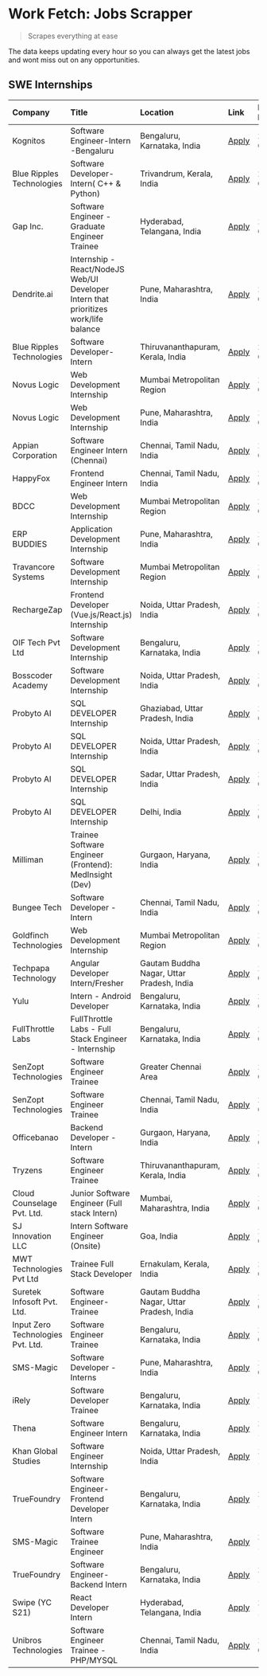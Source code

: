 # Work Fetch: Jobs Scrapper
> Scrapes everything at ease

The data keeps updating every hour so you can always get the latest jobs and wont miss out on any opportunities.

## SWE Internships
<!--START_SECTION:workfetch-->
| Company                           | Title                                                                                | Location                                  | Link                                                                                                                                                                                                                                                                                                    | Date Posted   |
|:----------------------------------|:-------------------------------------------------------------------------------------|:------------------------------------------|:--------------------------------------------------------------------------------------------------------------------------------------------------------------------------------------------------------------------------------------------------------------------------------------------------------|:--------------|
| Kognitos                          | Software Engineer-Intern -Bengaluru                                                  | Bengaluru, Karnataka, India               | [Apply](https://in.linkedin.com/jobs/view/software-engineer-intern-bengaluru-at-kognitos-3855361239?position=5&pageNum=0&refId=MJkjMHZ6eyqvrSRE4%2Ftywg%3D%3D&trackingId=f%2B4%2F3HGqRm82HgoXZyoJjA%3D%3D&trk=public_jobs_jserp-result_search-card)                                                     | 2024-03-13    |
| Blue Ripples Technologies         | Software Developer- Intern( C++  & Python)                                           | Trivandrum, Kerala, India                 | [Apply](https://in.linkedin.com/jobs/view/software-developer-intern-c%2B%2B-python-at-blue-ripples-technologies-3856150730?position=58&pageNum=0&refId=MJkjMHZ6eyqvrSRE4%2Ftywg%3D%3D&trackingId=Igbg4xtRskbns0bLARageA%3D%3D&trk=public_jobs_jserp-result_search-card)                                 | 2024-03-13    |
| Gap Inc.                          | Software Engineer - Graduate Engineer Trainee                                        | Hyderabad, Telangana, India               | [Apply](https://in.linkedin.com/jobs/view/software-engineer-graduate-engineer-trainee-at-gap-inc-3853818960?position=12&pageNum=0&refId=MJkjMHZ6eyqvrSRE4%2Ftywg%3D%3D&trackingId=du8dgPxIlqDvg4i%2FYyHjgQ%3D%3D&trk=public_jobs_jserp-result_search-card)                                              | 2024-03-12    |
| Dendrite.ai                       | Internship - React/NodeJS Web/UI Developer Intern that prioritizes work/life balance | Pune, Maharashtra, India                  | [Apply](https://in.linkedin.com/jobs/view/internship-react-nodejs-web-ui-developer-intern-that-prioritizes-work-life-balance-at-dendrite-ai-3853583200?position=57&pageNum=0&refId=MJkjMHZ6eyqvrSRE4%2Ftywg%3D%3D&trackingId=LOyUgBL8vXvU%2Fu0R%2F8uWNQ%3D%3D&trk=public_jobs_jserp-result_search-card) | 2024-03-12    |
| Blue Ripples Technologies         | Software Developer- Intern                                                           | Thiruvananthapuram, Kerala, India         | [Apply](https://in.linkedin.com/jobs/view/software-developer-intern-at-blue-ripples-technologies-3850505983?position=20&pageNum=0&refId=MJkjMHZ6eyqvrSRE4%2Ftywg%3D%3D&trackingId=yceeZDpiFOn%2B5gePrgVh7g%3D%3D&trk=public_jobs_jserp-result_search-card)                                              | 2024-03-09    |
| Novus Logic                       | Web Development Internship                                                           | Mumbai Metropolitan Region                | [Apply](https://in.linkedin.com/jobs/view/web-development-internship-at-novus-logic-3850818621?position=48&pageNum=0&refId=MJkjMHZ6eyqvrSRE4%2Ftywg%3D%3D&trackingId=%2F5kSu%2BupgIpi%2F3YslLDJKA%3D%3D&trk=public_jobs_jserp-result_search-card)                                                       | 2024-03-08    |
| Novus Logic                       | Web Development Internship                                                           | Pune, Maharashtra, India                  | [Apply](https://in.linkedin.com/jobs/view/web-development-internship-at-novus-logic-3850815684?position=54&pageNum=0&refId=MJkjMHZ6eyqvrSRE4%2Ftywg%3D%3D&trackingId=O58ZTgSV18NCe690nxhW8A%3D%3D&trk=public_jobs_jserp-result_search-card)                                                             | 2024-03-08    |
| Appian Corporation                | Software Engineer Intern (Chennai)                                                   | Chennai, Tamil Nadu, India                | [Apply](https://in.linkedin.com/jobs/view/software-engineer-intern-chennai-at-appian-corporation-3848335036?position=3&pageNum=0&refId=MJkjMHZ6eyqvrSRE4%2Ftywg%3D%3D&trackingId=xg5VO%2FmDCqr4bQ%2B5STBp9A%3D%3D&trk=public_jobs_jserp-result_search-card)                                             | 2024-03-07    |
| HappyFox                          | Frontend Engineer Intern                                                             | Chennai, Tamil Nadu, India                | [Apply](https://in.linkedin.com/jobs/view/frontend-engineer-intern-at-happyfox-3848357951?position=40&pageNum=0&refId=MJkjMHZ6eyqvrSRE4%2Ftywg%3D%3D&trackingId=TZdl56X2wB4m6aRWyRjXBQ%3D%3D&trk=public_jobs_jserp-result_search-card)                                                                  | 2024-03-07    |
| BDCC                              | Web Development Internship                                                           | Mumbai Metropolitan Region                | [Apply](https://in.linkedin.com/jobs/view/web-development-internship-at-bdcc-3849712398?position=56&pageNum=0&refId=MJkjMHZ6eyqvrSRE4%2Ftywg%3D%3D&trackingId=WXrmYUN%2BMUfaSNw%2FsCouqQ%3D%3D&trk=public_jobs_jserp-result_search-card)                                                                | 2024-03-07    |
| ERP BUDDIES                       | Application Development Internship                                                   | Pune, Maharashtra, India                  | [Apply](https://in.linkedin.com/jobs/view/application-development-internship-at-erp-buddies-3848828144?position=29&pageNum=0&refId=MJkjMHZ6eyqvrSRE4%2Ftywg%3D%3D&trackingId=Swg7Oi1XhgIzHzL9l%2FqY1g%3D%3D&trk=public_jobs_jserp-result_search-card)                                                   | 2024-03-06    |
| Travancore Systems                | Software Development Internship                                                      | Mumbai Metropolitan Region                | [Apply](https://in.linkedin.com/jobs/view/software-development-internship-at-travancore-systems-3847706952?position=11&pageNum=0&refId=MJkjMHZ6eyqvrSRE4%2Ftywg%3D%3D&trackingId=CoGG4HsZSDqSjvVcldbKrw%3D%3D&trk=public_jobs_jserp-result_search-card)                                                 | 2024-03-05    |
| RechargeZap                       | Frontend Developer  (Vue.js/React.js) Internship                                     | Noida, Uttar Pradesh, India               | [Apply](https://in.linkedin.com/jobs/view/frontend-developer-vue-js-react-js-internship-at-rechargezap-3847708827?position=31&pageNum=0&refId=MJkjMHZ6eyqvrSRE4%2Ftywg%3D%3D&trackingId=Do8D%2FdEUc2J7%2FFMS4OLAUA%3D%3D&trk=public_jobs_jserp-result_search-card)                                      | 2024-03-05    |
| OIF Tech Pvt Ltd                  | Software Development Internship                                                      | Bengaluru, Karnataka, India               | [Apply](https://in.linkedin.com/jobs/view/software-development-internship-at-oif-tech-pvt-ltd-3846326596?position=4&pageNum=0&refId=MJkjMHZ6eyqvrSRE4%2Ftywg%3D%3D&trackingId=1n4ZNVEBypnMaYfqpl4F9A%3D%3D&trk=public_jobs_jserp-result_search-card)                                                    | 2024-03-04    |
| Bosscoder Academy                 | Software Development Internship                                                      | Noida, Uttar Pradesh, India               | [Apply](https://in.linkedin.com/jobs/view/software-development-internship-at-bosscoder-academy-3846323827?position=15&pageNum=0&refId=MJkjMHZ6eyqvrSRE4%2Ftywg%3D%3D&trackingId=qKDOlVXx31YfvF2Yq6uVew%3D%3D&trk=public_jobs_jserp-result_search-card)                                                  | 2024-03-04    |
| Probyto AI                        | SQL DEVELOPER Internship                                                             | Ghaziabad, Uttar Pradesh, India           | [Apply](https://in.linkedin.com/jobs/view/sql-developer-internship-at-probyto-ai-3846327640?position=41&pageNum=0&refId=MJkjMHZ6eyqvrSRE4%2Ftywg%3D%3D&trackingId=GGAIcEDLfoatWk99VHJZMA%3D%3D&trk=public_jobs_jserp-result_search-card)                                                                | 2024-03-04    |
| Probyto AI                        | SQL DEVELOPER Internship                                                             | Noida, Uttar Pradesh, India               | [Apply](https://in.linkedin.com/jobs/view/sql-developer-internship-at-probyto-ai-3846328520?position=42&pageNum=0&refId=MJkjMHZ6eyqvrSRE4%2Ftywg%3D%3D&trackingId=v0C09aCUNN6sKWSpx0uAIA%3D%3D&trk=public_jobs_jserp-result_search-card)                                                                | 2024-03-04    |
| Probyto AI                        | SQL DEVELOPER Internship                                                             | Sadar, Uttar Pradesh, India               | [Apply](https://in.linkedin.com/jobs/view/sql-developer-internship-at-probyto-ai-3846329214?position=47&pageNum=0&refId=MJkjMHZ6eyqvrSRE4%2Ftywg%3D%3D&trackingId=OxIN8DwRz5GBDk7a2Qbidg%3D%3D&trk=public_jobs_jserp-result_search-card)                                                                | 2024-03-04    |
| Probyto AI                        | SQL DEVELOPER Internship                                                             | Delhi, India                              | [Apply](https://in.linkedin.com/jobs/view/sql-developer-internship-at-probyto-ai-3846324863?position=55&pageNum=0&refId=MJkjMHZ6eyqvrSRE4%2Ftywg%3D%3D&trackingId=HSc0JP5G%2BP2NoJG9LVGt3w%3D%3D&trk=public_jobs_jserp-result_search-card)                                                              | 2024-03-04    |
| Milliman                          | Trainee Software Engineer (Frontend): MedInsight (Dev)                               | Gurgaon, Haryana, India                   | [Apply](https://in.linkedin.com/jobs/view/trainee-software-engineer-frontend-medinsight-dev-at-milliman-3792874280?position=7&pageNum=0&refId=MJkjMHZ6eyqvrSRE4%2Ftywg%3D%3D&trackingId=aVJ7qTpigLB6lRUunQzO%2Bw%3D%3D&trk=public_jobs_jserp-result_search-card)                                        | 2024-03-01    |
| Bungee Tech                       | Software Developer - Intern                                                          | Chennai, Tamil Nadu, India                | [Apply](https://in.linkedin.com/jobs/view/software-developer-intern-at-bungee-tech-3842220746?position=51&pageNum=0&refId=MJkjMHZ6eyqvrSRE4%2Ftywg%3D%3D&trackingId=zLN9l8asEt1gkNwUJY5BCQ%3D%3D&trk=public_jobs_jserp-result_search-card)                                                              | 2024-02-28    |
| Goldfinch Technologies            | Web Development Internship                                                           | Mumbai Metropolitan Region                | [Apply](https://in.linkedin.com/jobs/view/web-development-internship-at-goldfinch-technologies-3837823879?position=49&pageNum=0&refId=MJkjMHZ6eyqvrSRE4%2Ftywg%3D%3D&trackingId=%2F2dfCIvkWwHGiJeKI3%2BtxA%3D%3D&trk=public_jobs_jserp-result_search-card)                                              | 2024-02-22    |
| Techpapa Technology               | Angular Developer Intern/Fresher                                                     | Gautam Buddha Nagar, Uttar Pradesh, India | [Apply](https://in.linkedin.com/jobs/view/angular-developer-intern-fresher-at-techpapa-technology-3834305862?position=60&pageNum=0&refId=MJkjMHZ6eyqvrSRE4%2Ftywg%3D%3D&trackingId=4A5fwzLGsjZOwLZ1e3dWTA%3D%3D&trk=public_jobs_jserp-result_search-card)                                               | 2024-02-20    |
| Yulu                              | Intern - Android Developer                                                           | Bengaluru, Karnataka, India               | [Apply](https://in.linkedin.com/jobs/view/intern-android-developer-at-yulu-3834459982?position=45&pageNum=0&refId=MJkjMHZ6eyqvrSRE4%2Ftywg%3D%3D&trackingId=A3nVw1cN5fni1pB27ZlVzw%3D%3D&trk=public_jobs_jserp-result_search-card)                                                                      | 2024-02-19    |
| FullThrottle Labs                 | FullThrottle Labs - Full Stack Engineer - Internship                                 | Bengaluru, Karnataka, India               | [Apply](https://in.linkedin.com/jobs/view/fullthrottle-labs-full-stack-engineer-internship-at-fullthrottle-labs-3829636016?position=59&pageNum=0&refId=MJkjMHZ6eyqvrSRE4%2Ftywg%3D%3D&trackingId=zbmTnInsGt4ThcuOxcQVZQ%3D%3D&trk=public_jobs_jserp-result_search-card)                                 | 2024-02-17    |
| SenZopt Technologies              | Software Engineer Trainee                                                            | Greater Chennai Area                      | [Apply](https://in.linkedin.com/jobs/view/software-engineer-trainee-at-senzopt-technologies-3827688781?position=33&pageNum=0&refId=MJkjMHZ6eyqvrSRE4%2Ftywg%3D%3D&trackingId=q3RWz%2FdMBpoAVXfRGP1Xfw%3D%3D&trk=public_jobs_jserp-result_search-card)                                                   | 2024-02-12    |
| SenZopt Technologies              | Software Engineer Trainee                                                            | Chennai, Tamil Nadu, India                | [Apply](https://in.linkedin.com/jobs/view/software-engineer-trainee-at-senzopt-technologies-3827686880?position=44&pageNum=0&refId=MJkjMHZ6eyqvrSRE4%2Ftywg%3D%3D&trackingId=vQkfEg1CdArlOy02WiGuzg%3D%3D&trk=public_jobs_jserp-result_search-card)                                                     | 2024-02-12    |
| Officebanao                       | Backend Developer - Intern                                                           | Gurgaon, Haryana, India                   | [Apply](https://in.linkedin.com/jobs/view/backend-developer-intern-at-officebanao-3814263731?position=24&pageNum=0&refId=MJkjMHZ6eyqvrSRE4%2Ftywg%3D%3D&trackingId=2rfujVMjIXPVel8MPeiKrA%3D%3D&trk=public_jobs_jserp-result_search-card)                                                               | 2024-01-31    |
| Tryzens                           | Software Engineer Trainee                                                            | Thiruvananthapuram, Kerala, India         | [Apply](https://in.linkedin.com/jobs/view/software-engineer-trainee-at-tryzens-3809363491?position=37&pageNum=0&refId=MJkjMHZ6eyqvrSRE4%2Ftywg%3D%3D&trackingId=L831oXjf97%2B7tBzsCPh03g%3D%3D&trk=public_jobs_jserp-result_search-card)                                                                | 2024-01-18    |
| Cloud Counselage Pvt. Ltd.        | Junior Software Engineer (Full stack Intern)                                         | Mumbai, Maharashtra, India                | [Apply](https://in.linkedin.com/jobs/view/junior-software-engineer-full-stack-intern-at-cloud-counselage-pvt-ltd-3803132814?position=25&pageNum=0&refId=MJkjMHZ6eyqvrSRE4%2Ftywg%3D%3D&trackingId=mXRwEXk1knS5BxBajt%2BlCQ%3D%3D&trk=public_jobs_jserp-result_search-card)                              | 2024-01-11    |
| SJ Innovation LLC                 | Intern Software Engineer (Onsite)                                                    | Goa, India                                | [Apply](https://in.linkedin.com/jobs/view/intern-software-engineer-onsite-at-sj-innovation-llc-3799959011?position=39&pageNum=0&refId=MJkjMHZ6eyqvrSRE4%2Ftywg%3D%3D&trackingId=xXbgdT6Iw1ebKFLs2wrJkQ%3D%3D&trk=public_jobs_jserp-result_search-card)                                                  | 2024-01-11    |
| MWT Technologies Pvt Ltd          | Trainee Full Stack Developer                                                         | Ernakulam, Kerala, India                  | [Apply](https://in.linkedin.com/jobs/view/trainee-full-stack-developer-at-mwt-technologies-pvt-ltd-3800921715?position=8&pageNum=0&refId=MJkjMHZ6eyqvrSRE4%2Ftywg%3D%3D&trackingId=%2FOqE8KQ%2BmH%2FREaifkJMPlw%3D%3D&trk=public_jobs_jserp-result_search-card)                                         | 2024-01-09    |
| Suretek Infosoft Pvt. Ltd.        | Software Engineer-Trainee                                                            | Gautam Buddha Nagar, Uttar Pradesh, India | [Apply](https://in.linkedin.com/jobs/view/software-engineer-trainee-at-suretek-infosoft-pvt-ltd-3800934643?position=21&pageNum=0&refId=MJkjMHZ6eyqvrSRE4%2Ftywg%3D%3D&trackingId=8BUalIESK1SFIhO0QsortQ%3D%3D&trk=public_jobs_jserp-result_search-card)                                                 | 2024-01-09    |
| Input Zero Technologies Pvt. Ltd. | Software Engineer Trainee                                                            | Bengaluru, Karnataka, India               | [Apply](https://in.linkedin.com/jobs/view/software-engineer-trainee-at-input-zero-technologies-pvt-ltd-3800927643?position=28&pageNum=0&refId=MJkjMHZ6eyqvrSRE4%2Ftywg%3D%3D&trackingId=7m3BqfnEP5VTIJhyVwB96w%3D%3D&trk=public_jobs_jserp-result_search-card)                                          | 2024-01-09    |
| SMS-Magic                         | Software Developer -Interns                                                          | Pune, Maharashtra, India                  | [Apply](https://in.linkedin.com/jobs/view/software-developer-interns-at-sms-magic-3799485343?position=32&pageNum=0&refId=MJkjMHZ6eyqvrSRE4%2Ftywg%3D%3D&trackingId=YIGDeuTw5DLbo34DVYBFWw%3D%3D&trk=public_jobs_jserp-result_search-card)                                                               | 2024-01-05    |
| iRely                             | Software Developer Trainee                                                           | Bengaluru, Karnataka, India               | [Apply](https://in.linkedin.com/jobs/view/software-developer-trainee-at-irely-3801577534?position=13&pageNum=0&refId=MJkjMHZ6eyqvrSRE4%2Ftywg%3D%3D&trackingId=JiCgWUPNImZM0hq2YoEzYg%3D%3D&trk=public_jobs_jserp-result_search-card)                                                                   | 2023-12-22    |
| Thena                             | Software Engineer Intern                                                             | Bengaluru, Karnataka, India               | [Apply](https://in.linkedin.com/jobs/view/software-engineer-intern-at-thena-3778731751?position=17&pageNum=0&refId=MJkjMHZ6eyqvrSRE4%2Ftywg%3D%3D&trackingId=i8%2Fp0dO4vWAHq99fhSmgMQ%3D%3D&trk=public_jobs_jserp-result_search-card)                                                                   | 2023-12-05    |
| Khan Global Studies               | Software Engineer Internship                                                         | Noida, Uttar Pradesh, India               | [Apply](https://in.linkedin.com/jobs/view/software-engineer-internship-at-khan-global-studies-3766942197?position=50&pageNum=0&refId=MJkjMHZ6eyqvrSRE4%2Ftywg%3D%3D&trackingId=BsA6OKCR03GvzjIZ3lTq2A%3D%3D&trk=public_jobs_jserp-result_search-card)                                                   | 2023-11-27    |
| TrueFoundry                       | Software Engineer- Frontend Developer Intern                                         | Bengaluru, Karnataka, India               | [Apply](https://in.linkedin.com/jobs/view/software-engineer-frontend-developer-intern-at-truefoundry-3790095058?position=16&pageNum=0&refId=MJkjMHZ6eyqvrSRE4%2Ftywg%3D%3D&trackingId=2O57p16oznYVbA7USAakuA%3D%3D&trk=public_jobs_jserp-result_search-card)                                            | 2023-11-24    |
| SMS-Magic                         | Software Trainee Engineer                                                            | Pune, Maharashtra, India                  | [Apply](https://in.linkedin.com/jobs/view/software-trainee-engineer-at-sms-magic-3761409781?position=27&pageNum=0&refId=MJkjMHZ6eyqvrSRE4%2Ftywg%3D%3D&trackingId=LKFm358rnxBEV0AEQ3cZtw%3D%3D&trk=public_jobs_jserp-result_search-card)                                                                | 2023-11-16    |
| TrueFoundry                       | Software Engineer-Backend Intern                                                     | Bengaluru, Karnataka, India               | [Apply](https://in.linkedin.com/jobs/view/software-engineer-backend-intern-at-truefoundry-3779508170?position=30&pageNum=0&refId=MJkjMHZ6eyqvrSRE4%2Ftywg%3D%3D&trackingId=XRy03x0p0VxVrIqT2QQQgA%3D%3D&trk=public_jobs_jserp-result_search-card)                                                       | 2023-11-10    |
| Swipe (YC S21)                    | React Developer Intern                                                               | Hyderabad, Telangana, India               | [Apply](https://in.linkedin.com/jobs/view/react-developer-intern-at-swipe-yc-s21-3737600089?position=18&pageNum=0&refId=MJkjMHZ6eyqvrSRE4%2Ftywg%3D%3D&trackingId=aEgR5HUC6bQLJU%2FgRM9RSQ%3D%3D&trk=public_jobs_jserp-result_search-card)                                                              | 2023-10-13    |
| Unibros Technologies              | Software Engineer Trainee - PHP/MYSQL                                                | Chennai, Tamil Nadu, India                | [Apply](https://in.linkedin.com/jobs/view/software-engineer-trainee-php-mysql-at-unibros-technologies-3656599241?position=36&pageNum=0&refId=MJkjMHZ6eyqvrSRE4%2Ftywg%3D%3D&trackingId=sWSjafEkritNBVt8Akdegw%3D%3D&trk=public_jobs_jserp-result_search-card)                                           | 2023-06-12    |
<!--END_SECTION:workfetch-->
